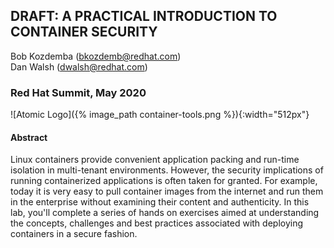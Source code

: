 ## DRAFT: A PRACTICAL INTRODUCTION TO CONTAINER SECURITY

Bob Kozdemba (bkozdemb@redhat.com)
<br>
Dan Walsh (dwalsh@redhat.com)
<br>

### Red Hat Summit, May 2020

![Atomic Logo]({% image_path container-tools.png %}){:width="512px"}

#### Abstract
Linux containers provide convenient application packing and run-time isolation in multi-tenant environments. However, the security implications of running containerized applications is often taken for granted. For example, today it is very easy to pull container images from the internet and run them in the enterprise without examining their content and authenticity. In this lab, you'll complete a series of hands on exercises aimed at understanding the concepts, challenges and best practices associated with deploying containers in a secure fashion.


